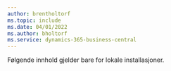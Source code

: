 ```yaml
---
author: brentholtorf
ms.topic: include
ms.date: 04/01/2022
ms.author: bholtorf
ms.service: dynamics-365-business-central
---
```

Følgende innhold gjelder bare for lokale installasjoner.